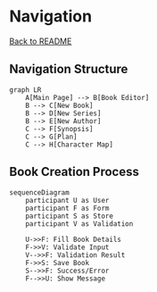 # Navigation

[Back to README](readme.md)

## Navigation Structure

```mermaid
graph LR
    A[Main Page] --> B[Book Editor]
    B --> C[New Book]
    B --> D[New Series]
    B --> E[New Author]
    C --> F[Synopsis]
    C --> G[Plan]
    C --> H[Character Map]
```

## Book Creation Process

```mermaid
sequenceDiagram
    participant U as User
    participant F as Form
    participant S as Store
    participant V as Validation

    U->>F: Fill Book Details
    F->>V: Validate Input
    V-->>F: Validation Result
    F->>S: Save Book
    S-->>F: Success/Error
    F-->>U: Show Message
```
